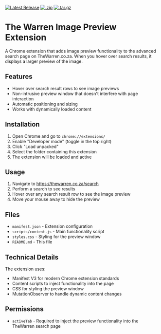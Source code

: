 [![Latest Release](https://img.shields.io/badge/Release-v1.2.1-blue.svg)](https://github.com/Manrich121/the-warren-companion/releases/latest) [![.zip](https://img.shields.io/badge/download%20v1.2.1-.zip-green)](https://github.com/Manrich121/the-warren-companion/archive/refs/tags/v1.2.1.zip) [![.tar.gz](https://img.shields.io/badge/download%20v1.2.1-.tar.gz-green)](https://github.com/Manrich121/the-warren-companion/archive/refs/tags/v1.2.1.tar.gz)

# The Warren Image Preview Extension

A Chrome extension that adds image preview functionality to the advanced search page on TheWarren.co.za. When you hover over search results, it displays a larger preview of the image.


## Features

- Hover over search result rows to see image previews
- Non-intrusive preview window that doesn't interfere with page interaction
- Automatic positioning and sizing
- Works with dynamically loaded content

## Installation

1. Open Chrome and go to `chrome://extensions/`
2. Enable "Developer mode" (toggle in the top right)
3. Click "Load unpacked"
4. Select the folder containing this extension
5. The extension will be loaded and active

## Usage

1. Navigate to https://thewarren.co.za/search
2. Perform a search to see results
3. Hover over any search result row to see the image preview
4. Move your mouse away to hide the preview

## Files

- `manifest.json` - Extension configuration
- `scripts/content.js` - Main functionality script
- `styles.css` - Styling for the preview window
- `README.md` - This file

## Technical Details

The extension uses:
- Manifest V3 for modern Chrome extension standards
- Content scripts to inject functionality into the page
- CSS for styling the preview window
- MutationObserver to handle dynamic content changes

## Permissions

- `activeTab` - Required to inject the preview functionality into the TheWarren search page
